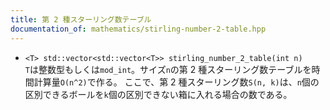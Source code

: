 ```yaml
---
title: 第 2 種スターリング数テーブル
documentation_of: mathematics/stirling-number-2-table.hpp
---
```


- `<T> std::vector<std::vector<T>> stirling_number_2_table(int n)`  
  `T`は整数型もしくは`mod_int`。サイズ`n`の第 2 種スターリング数テーブルを時間計算量`O(n^2)`で作る。
  ここで、第 2 種スターリング数`S(n, k)`は、`n`個の区別できるボールを`k`個の区別できない箱に入れる場合の数である。